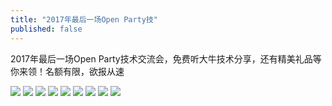 ```yaml
---
title: "2017年最后一场Open Party技"
published: false
---
```

2017年最后一场Open Party技术交流会，免费听大牛技术分享，还有精美礼品等你来领！名额有限，欲报从速

![](./1.jpg)
![](./2.jpg)
![](./3.jpg)
![](./4.jpg)
![](./5.jpg)
![](./6.jpg)
![](./7.jpg)
![](./8.jpg)
![](./9.jpg)
